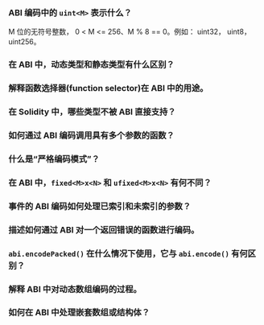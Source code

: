 ### ABI 编码中的 `uint<M>` 表示什么？

M 位的无符号整数， 0 < M <= 256、M % 8 == 0。例如： uint32， uint8， uint256。

### 在 ABI 中，动态类型和静态类型有什么区别？




### 解释函数选择器(function selector)在 ABI 中的用途。



### 在 Solidity 中，哪些类型不被 ABI 直接支持？



### 如何通过 ABI 编码调用具有多个参数的函数？



### 什么是“严格编码模式”？



### 在 ABI 中，`fixed<M>x<N>` 和 `ufixed<M>x<N>` 有何不同？



### 事件的 ABI 编码如何处理已索引和未索引的参数？



### 描述如何通过 ABI 对一个返回错误的函数进行编码。


### `abi.encodePacked()` 在什么情况下使用，它与 `abi.encode()` 有何区别？



### 解释 ABI 中对动态数组编码的过程。



### 如何在 ABI 中处理嵌套数组或结构体？


